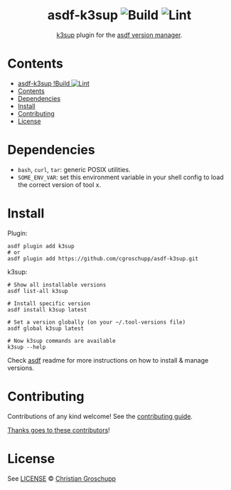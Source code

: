 <div align="center">

# asdf-k3sup ![Build](https://github.com/cgroschupp/asdf-k3sup/workflows/Build/badge.svg) ![Lint](https://github.com/cgroschupp/asdf-k3sup/workflows/Lint/badge.svg)

[k3sup](https://github.com/alexellis/k3sup) plugin for the [asdf version manager](https://asdf-vm.com).

</div>

# Contents

- [asdf-k3sup !Build ![Lint](https://github.com/cgroschupp/asdf-k3sup/workflows/Lint/badge.svg)](#asdf-k3sup--)
- [Contents](#contents)
- [Dependencies](#dependencies)
- [Install](#install)
- [Contributing](#contributing)
- [License](#license)

# Dependencies

- `bash`, `curl`, `tar`: generic POSIX utilities.
- `SOME_ENV_VAR`: set this environment variable in your shell config to load the correct version of tool x.

# Install

Plugin:

```shell
asdf plugin add k3sup
# or
asdf plugin add https://github.com/cgroschupp/asdf-k3sup.git
```

k3sup:

```shell
# Show all installable versions
asdf list-all k3sup

# Install specific version
asdf install k3sup latest

# Set a version globally (on your ~/.tool-versions file)
asdf global k3sup latest

# Now k3sup commands are available
k3sup --help
```

Check [asdf](https://github.com/asdf-vm/asdf) readme for more instructions on how to
install & manage versions.

# Contributing

Contributions of any kind welcome! See the [contributing guide](contributing.md).

[Thanks goes to these contributors](https://github.com/cgroschupp/asdf-k3sup/graphs/contributors)!

# License

See [LICENSE](LICENSE) © [Christian Groschupp](https://github.com/cgroschupp/)
